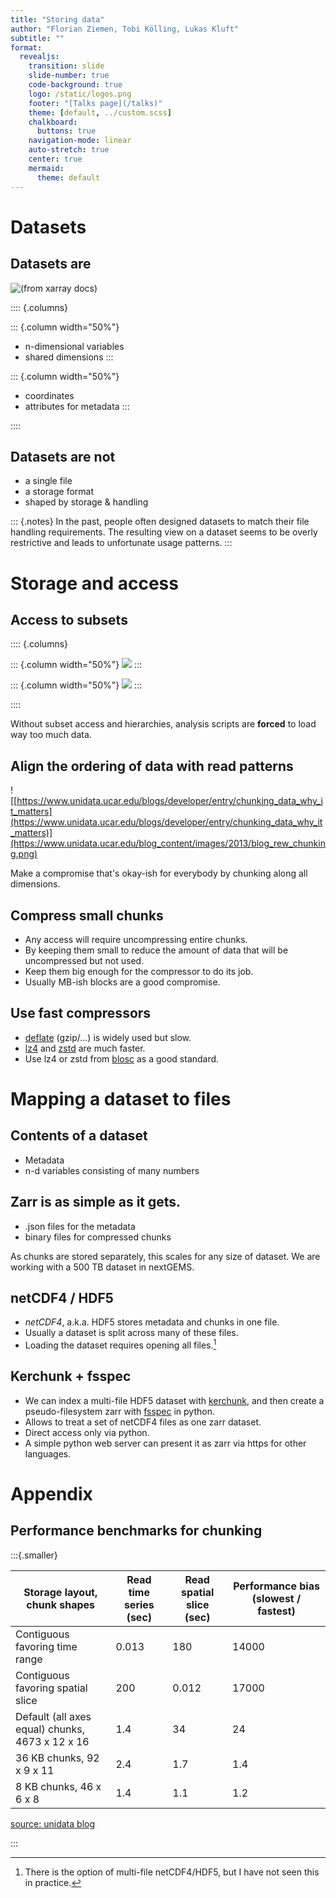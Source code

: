 ```yaml
---
title: "Storing data"
author: "Florian Ziemen, Tobi Kölling, Lukas Kluft"
subtitle: ""
format:
  revealjs:
    transition: slide
    slide-number: true
    code-background: true
    logo: /static/logos.png
    footer: "[Talks page](/talks)"
    theme: [default, ../custom.scss]
    chalkboard:
      buttons: true
    navigation-mode: linear
    auto-stretch: true
    center: true
    mermaid:
      theme: default
---
```


# Datasets

## Datasets are

![(from [xarray docs](https://docs.xarray.dev/en/stable/user-guide/data-structures.html))](dataset.png)


:::: {.columns}

::: {.column width="50%"}
* n-dimensional variables
* shared dimensions
:::

::: {.column width="50%"}
* coordinates
* attributes for metadata
:::

::::

## Datasets are not

* a single file
* a storage format
* shaped by storage & handling

::: {.notes}
In the past, people often designed datasets to match their file handling requirements.
The resulting view on a dataset seems to be overly restrictive and leads to unfortunate usage patterns.
:::

# Storage and access

## Access to subsets

:::: {.columns}

::: {.column width="50%"}
![](data_usage_1.png)
:::

::: {.column width="50%"}
![](data_usage_2.png)
:::

::::

Without subset access and hierarchies, analysis scripts are **forced** to load way too much data.


## Align the ordering of data with read patterns

![[https://www.unidata.ucar.edu/blogs/developer/entry/chunking_data_why_it_matters](https://www.unidata.ucar.edu/blogs/developer/entry/chunking_data_why_it_matters)](https://www.unidata.ucar.edu/blog_content/images/2013/blog_rew_chunking.png)

Make a compromise that's okay-ish for everybody by chunking along all dimensions.

## Compress small chunks

* Any access will require uncompressing entire chunks. 
* By keeping them small to reduce the amount of data that will be uncompressed but not used.
* Keep them big enough for the compressor to do its job.
* Usually MB-ish blocks are a good compromise.

## Use fast compressors

* [deflate](https://en.wikipedia.org/wiki/Deflate) (gzip/...) is widely used but slow.
* [lz4](https://en.wikipedia.org/wiki/LZ4_(compression_algorithm)) and [zstd](https://en.wikipedia.org/wiki/Zstd) are much faster.
* Use lz4 or zstd from [blosc](http://blosc.org/) as a good standard.


# Mapping a dataset to files

## Contents of a dataset

* Metadata
* n-d variables consisting of many numbers

## Zarr is as simple as it gets.

* .json files for the metadata
* binary files for compressed chunks

As chunks are stored separately, this scales for any size of dataset. We are working with a 500 TB dataset in nextGEMS.

## netCDF4 / HDF5

* *netCDF4*, a.k.a. HDF5 stores metadata and chunks in one file.
* Usually a dataset is split across many of these files.
* Loading the dataset requires opening all files.[^1]

[^1]: There is the option of multi-file netCDF4/HDF5, but I have not seen this in practice.

## Kerchunk + fsspec

* We can index a multi-file HDF5 dataset with [kerchunk](https://github.com/fsspec/kerchunk), and then create a pseudo-filesystem zarr with [fsspec](https://github.com/fsspec) in python.
* Allows to treat a set of netCDF4 files as one zarr dataset.
* Direct access only via python.
* A simple python web server can present it as zarr via https for other languages.

# Appendix

## Performance benchmarks for chunking

:::{.smaller}

Storage layout, chunk shapes |	Read time series (sec) 	| Read spatial slice (sec) 	| Performance bias (slowest / fastest) |
|--------------|------|-----|-----|
|Contiguous favoring time range|  	0.013 | 	180| 	14000|
|Contiguous favoring spatial slice 	|200 |	0.012 |	17000|
|Default (all axes equal) chunks, 4673 x 12 x 16 | 	1.4 |	34 |	24|
|36 KB chunks, 92 x 9 x 11 |	2.4 | 1.7| 1.4|
|8 KB chunks, 46 x 6 x 8 |	1.4 |	1.1 |	1.2|

[source: unidata blog](https://www.unidata.ucar.edu/blogs/developer/entry/chunking_data_why_it_matters)

:::